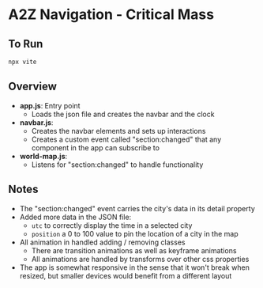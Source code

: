 # A2Z Navigation - Critical Mass

## To Run

```bash
npx vite
```

## Overview

- **app.js**: Entry point
  - Loads the json file and creates the navbar and the clock
- **navbar.js**:
  - Creates the navbar elements and sets up interactions
  - Creates a custom event called "section:changed" that any component
  in the app can subscribe to
- **world-map.js**:
  - Listens for "section:changed" to handle functionality

## Notes

- The "section:changed" event carries the city's data in its detail property
- Added more data in the JSON file:
  - `utc` to correctly display the time in a selected city
  - `position` a 0 to 100 value to pin the location of a city in the map
- All animation in handled adding / removing classes
  - There are transition animations as well as keyframe animations
  - All animations are handled by transforms over other css properties
- The app is somewhat responsive in the sense that it won't break when resized,
but smaller devices would benefit from a different layout
